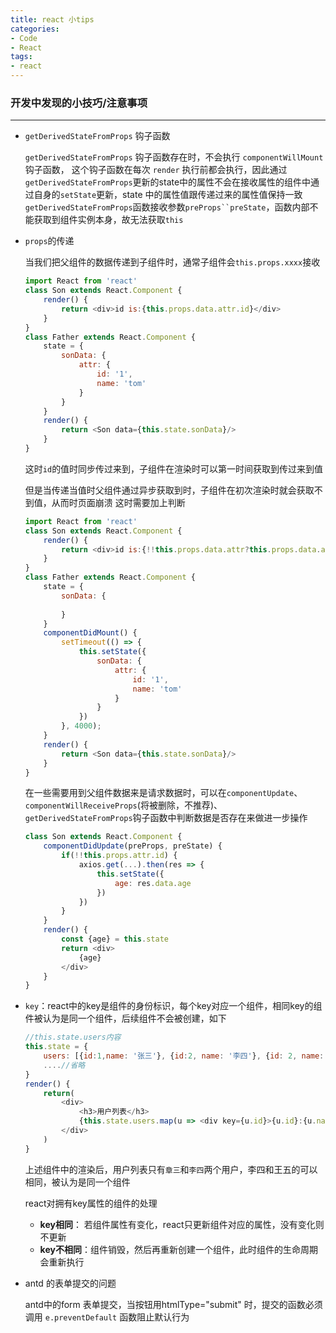 ```yaml
---
title: react 小tips
categories: 
- Code
- React
tags: 
- react
---
```


### 开发中发现的小技巧/注意事项
---
- `getDerivedStateFromProps` 钩子函数

    `getDerivedStateFromProps` 钩子函数存在时，不会执行 `componentWillMount` 钩子函数， 这个钩子函数在每次 `render` 执行前都会执行，因此通过`getDerivedStateFromProps`更新的state中的属性不会在接收属性的组件中通过自身的`setState`更新，state 中的属性值跟传递过来的属性值保持一致
    `getDerivedStateFromProps`函数接收参数`preProps``preState`，函数内部不能获取到组件实例本身，故无法获取`this`

- `props`的传递

    当我们把父组件的数据传递到子组件时，通常子组件会`this.props.xxxx`接收
    ```javascript
    import React from 'react'
    class Son extends React.Component {
        render() {
            return <div>id is:{this.props.data.attr.id}</div>
        }
    }
    class Father extends React.Component {
        state = {
            sonData: {
                attr: {
                    id: '1',
                    name: 'tom'
                }
            }
        }
        render() {
            return <Son data={this.state.sonData}/>
        }
    }
    ```
    这时`id`的值时同步传过来到，子组件在渲染时可以第一时间获取到传过来到值

    但是当传递当值时父组件通过异步获取到时，子组件在初次渲染时就会获取不到值，从而时页面崩溃
    这时需要加上判断
    ```javascript
    import React from 'react'
    class Son extends React.Component {
        render() {
            return <div>id is:{!!this.props.data.attr?this.props.data.attr.id}</div>
        }
    }
    class Father extends React.Component {
        state = {
            sonData: {
                
            }
        }
        componentDidMount() {
            setTimeout(() => {
                this.setState({
                    sonData: {
                        attr: {
                            id: '1',
                            name: 'tom'
                        }
                    }
                })
            }, 4000);
        }
        render() {
            return <Son data={this.state.sonData}/>
        }
    }
    ```
    在一些需要用到父组件数据来是请求数据时，可以在`componentUpdate`、`componentWillReceiveProps`(将被删除，不推荐)、`getDerivedStateFromProps`钩子函数中判断数据是否存在来做进一步操作
    ```javascript
    class Son extends React.Component {
        componentDidUpdate(preProps, preState) {
            if(!!this.props.attr.id) {
                axios.get(...).then(res => {
                    this.setState({
                        age: res.data.age
                    })
                })
            }
        } 
        render() {
            const {age} = this.state
            return <div>
                {age}
            </div>
        }
    }
    ```
- `key`：react中的key是组件的身份标识，每个key对应一个组件，相同key的组件被认为是同一个组件，后续组件不会被创建，如下
    ```javascript
    //this.state.users内容
    this.state = {
        users: [{id:1,name: '张三'}, {id:2, name: '李四'}, {id: 2, name: "王五"}],
        ....//省略
    }
    render() {
        return(
            <div>
                <h3>用户列表</h3>
                {this.state.users.map(u => <div key={u.id}>{u.id}:{u.name}</div>)}
            </div>
        )
    }
    ```
    上述组件中的渲染后，用户列表只有`章三`和`李四`两个用户，李四和王五的可以相同，被认为是同一个组件

    react对拥有key属性的组件的处理
    
    - **key相同**： 若组件属性有变化，react只更新组件对应的属性，没有变化则不更新
    - **key不相同**：组件销毁，然后再重新创建一个组件，此时组件的生命周期会重新执行

- antd 的表单提交的问题

    antd中的form 表单提交，当按钮用htmlType="submit" 时，提交的函数必须调用 `e.preventDefault` 函数阻止默认行为